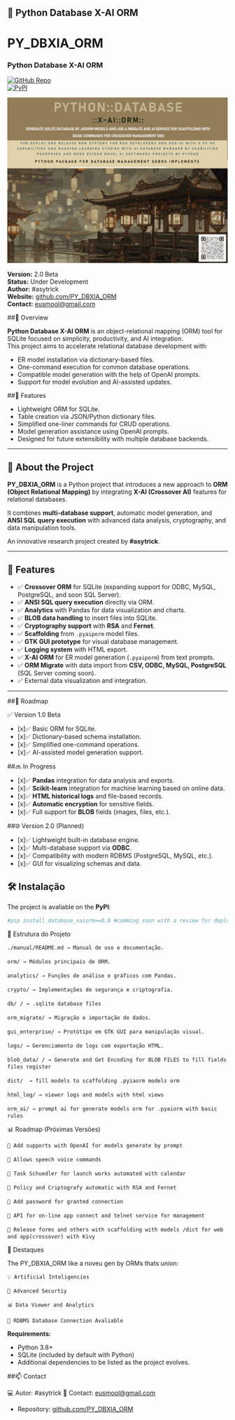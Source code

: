 ## 🧠 Python Database X-AI ORM
# PY_DBXIA_ORM  
### Python Database X-AI ORM  

[![GitHub Repo](https://img.shields.io/badge/GitHub-PY__DBXIA__ORM-blue?logo=github)](https://github.com/ssmool/PY_DBXIA_ORM)  
[![PyPI](https://img.shields.io/pypi/v/database_xaiorm?color=green&label=PyPI)](https://pypi.org/project/database-xaiorm/)  

![Python Database X-AI ORM Logo](./assets/pyormxaidatabase_md.png)

**Version:** 2.0 Beta  
**Status:** Under Development  
**Author:** #asytrick  
**Website:** [github.com/PY_DBXIA_ORM](https://github.com/ssmool/PY_DBXIA_ORM)  
**Contact:** eusmool@gmail.com  

##📌 Overview

**Python Database X-AI ORM** is an object-relational mapping (ORM) tool for SQLite focused on simplicity, productivity, and AI integration.  
This project aims to accelerate relational database development with:

- ER model installation via dictionary-based files.
- One-command execution for common database operations.
- Compatible model generation with the help of OpenAI prompts.
- Support for model evolution and AI-assisted updates.

##🚀 Features

- Lightweight ORM for SQLite.
- Table creation via JSON/Python dictionary files.
- Simplified one-liner commands for CRUD operations.
- Model generation assistance using OpenAI prompts.
- Designed for future extensibility with multiple database backends.

---

## 📌 About the Project  

**PY_DBXIA_ORM** is a Python project that introduces a new approach to **ORM (Object Relational Mapping)** by integrating **X-AI (Crossover AI)** features for relational databases.  

It combines **multi-database support**, automatic model generation, and **ANSI SQL query execution** with advanced data analysis, cryptography, and data manipulation tools.  

An innovative research project created by **#asytrick**.  

---

## 🚀 Features  

- ✅ **Crossover ORM** for SQLite (expanding support for ODBC, MySQL, PostgreSQL, and soon SQL Server).  
- ✅ **ANSI SQL query execution** directly via ORM.  
- ✅ **Analytics** with Pandas for data visualization and charts.  
- ✅ **BLOB data handling** to insert files into SQLite.  
- ✅ **Cryptography support** with **RSA** and **Fernet**.  
- ✅ **Scaffolding** from `.pyaiporm` model files.  
- ✅ **GTK GUI prototype** for visual database management.  
- ✅ **Logging system** with HTML export.  
- ✅ **X-AI ORM** for ER model generation (`.pyaiporm`) from text prompts.  
- ✅ **ORM Migrate** with data import from **CSV, ODBC, MySQL, PostgreSQL** (SQL Server coming soon).  
- ✅ External data visualization and integration.  

---

##🔮 Roadmap

✅ Version 1.0 Beta
- [x]✅ Basic ORM for SQLite.
- [x]✅ Dictionary-based schema installation.
- [x]✅ Simplified one-command operations.
- [x]✅ AI-assisted model generation support.

##🔜 In Progress
- [x]✅ **Pandas** integration for data analysis and exports.
- [x]✅ **Scikit-learn** integration for machine learning based on online data.
- [x]✅ **HTML historical logs** and file-based records.
- [x]✅ **Automatic encryption** for sensitive fields.
- [x]✅ Full support for **BLOB** fields (images, files, etc.).

##🌐 Version 2.0 (Planned)
- [x]✅ Lightweight built-in database engine.
- [x]✅ Multi-database support via **ODBC**.
- [x]✅ Compatibility with modern RDBMS (PostgreSQL, MySQL, etc.).
- [x]✅ GUI for visualizing schemas and data.

## 🛠 Instalação  

The project is avaliable on the **PyPI**:  

```bash
#pip install database_xaiorm==8.0 #comming soon with a review for deploy
```

📂 Estrutura do Projeto

    ./manual/README.md → Manual de uso e documentação.

    orm/ → Módulos principais de ORM.

    analytics/ → Funções de análise e gráficos com Pandas.

    crypto/ → Implementações de segurança e criptografia.

    db/ / → .sqlite database files

    orm_migrate/ → Migração e importação de dados.

    gui_enterprise/ → Protótipo em GTK GUI para manipulação visual.

    logs/ → Gerenciamento de logs com exportação HTML.

    blob_data/ / → Generate and Get Encoding for BLOB FILES to fill fields files register

    dict/  → fill models to scaffolding .pyiaorm models orm

    html_log/ → viewer logs and models with html views

    orm_ai/ → prompt ai for generate models orm for .pyaiorm with basic rules


📊  Roadmap (Próximas Versões)

    🔹 Add supports with OpenAI for models generate by prompt

    🔹 Allows speech voice commands

    🔹 Task Schuedler for launch works automated with calendar

    🔹 Policy and Criptografy automatic with RSA and Fernet

    🔹 Add password for granted connection

    🔹 API for on-line app connect and telnet service for management

    🔹 Release forms and others with scaffolding with models /dict for web and app(crossover) with Kivy

🌟 Destaques

The PY_DBXIA_ORM like a noveu gen by ORMs thats union:

    💡 Artificial Inteligencies

    🔐 Advanced Securtiy

    📊 Data Viewer and Analytics 

    🔌 RDBMS Database Connection Avaliable



**Requirements:**
- Python 3.8+
- SQLite (included by default with Python)
- Additional dependencies to be listed as the project evolves.

##📫 Contact

💻 Autor: #asytrick
📧 Contact: eusmool@gmail.com
- Repository: [github.com/PY_DBXIA_ORM](https://github.com/ssmool/PY_DBXIA_ORM)  
